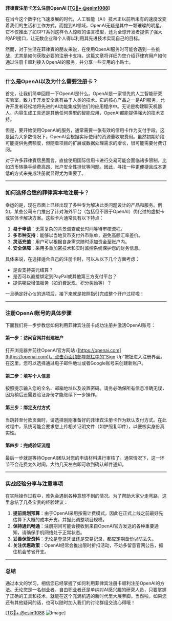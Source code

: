 **菲律賓注册卡怎么注册OpenAI [[TG💪+ @esim1088](https://t.me/s/esim1088)]**

在当今这个数字化飞速发展的时代，人工智能（AI）技术正以前所未有的速度改变着我们的生活和工作方式。而提到AI领域，OpenAI无疑是其中一颗璀璨的明星。它不仅推出了如GPT系列这样令人惊叹的语言模型，还为全球开发者提供了强大的API接口，让无数企业和个人得以利用其先进技术实现自己的目标。

然而，对于生活在菲律賓的朋友来说，在使用OpenAI服务时可能会遇到一些挑战，尤其是如何获取必要的注册卡支持。这篇文章将详细为您介绍菲律宾用户如何通过注册卡顺利接入OpenAI的服务，并分享一些实用的小贴士。

---

### 什么是OpenAI以及为什么需要注册卡？

首先，让我们简单回顾一下OpenAI是什么。OpenAI是一家领先的人工智能研究实验室，致力于开发安全且有益于人类的技术。它的核心产品之一是API服务，允许开发者轻松地将先进的AI功能集成到他们的应用程序中。无论是构建聊天机器人、内容生成工具还是其他任何类型的智能应用，OpenAI都能提供强大的技术支持。

但是，要开始使用OpenAI的服务，通常需要一张有效的信用卡作为支付手段。这是因为大多数情况下，OpenAI会根据实际使用的资源量收取费用。虽然初期阶段可能提供免费额度，但随着项目的扩展或数据处理需求的增长，很可能需要付费订阅。

对于许多菲律賓居民而言，直接使用国际信用卡进行交易可能会面临诸多限制，比如货币转换手续费高昂、账户安全性担忧等问题。因此，寻找一种更便捷且成本更低的方式来完成注册就显得尤为重要了。

---

### 如何选择合适的菲律宾本地注册卡？

幸运的是，现在市面上已经出现了多种专为解决此类问题设计的产品和服务。例如，某些公司专门推出了针对海外平台（包括但不限于OpenAI）优化过的虚拟卡或实体卡解决方案。这些卡片通常具有以下特点：

1. **易于申请**：无需复杂的背景调查或长时间等待审核流程。
2. **多币种支持**：能够以当地货币支付外币账单，避免高额汇率差价。
3. **灵活充值**：用户可以根据自身需求随时添加资金至账户内。
4. **安全保障**：采用多重加密技术和实时监控系统保护您的财务信息。

具体来说，在选择适合自己的注册卡时，可以从以下几个方面考虑：
- 是否支持美元结算？
- 是否可以直接绑定到PayPal或其他第三方支付平台？
- 提供哪些增值服务（如消费返现、积分奖励等）？

一旦确定好心仪的选项后，接下来就是按照指引完成整个开户过程啦！

---

### 注册OpenAI账号的具体步骤

下面我们将一步步教您如何利用菲律宾注册卡成功注册并激活OpenAI账号：

#### 第一步：访问官网并创建账户
打开浏览器并前往OpenAI官方网站 ([https://openai.com](https://openai.com))。点击页面顶部导航栏中的“Sign Up”按钮进入注册界面。在这里，您可以选择通过电子邮件地址或者Google账号来创建新账户。

#### 第二步：填写个人信息
按照提示输入您的全名、邮箱地址以及设置密码。请务必确保所有信息准确无误，因为稍后还需要验证身份才能继续下一步操作。

#### 第三步：绑定支付方式
当跳转至付款页面时，请选择刚刚准备好的菲律宾注册卡作为默认支付方式。在此过程中，系统可能会要求您上传相关证明文件（如护照复印件），以便核实身份真实性。

#### 第四步：完成验证流程
最后一步就是等待OpenAI团队对您的申请材料进行审核了。通常情况下，这一环节不会花费太久时间，大约几天左右即可收到确认邮件通知。

---

### 实战经验分享与注意事项

在实际操作过程中，难免会遇到各种意想不到的情况。为了帮助大家少走弯路，这里总结了几条宝贵的经验建议：

1. **提前规划预算**：由于OpenAI采用按需计费模式，因此在正式上线之前最好先估算下大概的成本开支，并据此调整项目规模。
2. **保持通讯畅通**：注册期间可能会接收到来自OpenAI官方发送的各种重要通知，请确保手机网络处于正常状态。
3. **妥善保管资料**：无论是登录凭证还是交易记录，都应定期备份以防丢失。
4. **关注优惠政策**：OpenAI经常会推出限时折扣活动，不妨多留意官网公告，抓住机会节省开支。

---

### 总结

通过本文的学习，相信您已经掌握了如何利用菲律宾注册卡顺利注册OpenAI的方法。无论您是一名创业者、自由职业者还是单纯对AI感兴趣的研究人员，只要掌握了正确的工具和技术，就能在这个充满机遇的新时代里大展拳脚。当然啦，如果您还有其他疑问的话，也可以随时加入我们的讨论群组交流心得哦！

[[TG💪+ @esim1088](https://t.me/s/esim1088) ![Image](https://i.postimg.cc/4NQfJmqS/Snipaste-2025-05-13-00-14-12.png)]